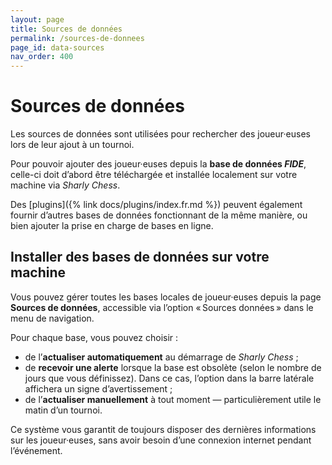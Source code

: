 ```yaml
---
layout: page
title: Sources de données
permalink: /sources-de-donnees
page_id: data-sources
nav_order: 400
---
```


# Sources de données

Les sources de données sont utilisées pour rechercher des joueur·euses lors de leur ajout à un tournoi.

Pour pouvoir ajouter des joueur·euses depuis la **base de données _FIDE_**, celle-ci doit d’abord être téléchargée et installée localement sur votre machine via _Sharly Chess_.

Des [plugins]({% link docs/plugins/index.fr.md %}) peuvent également fournir d’autres bases de données fonctionnant de la même manière, ou bien ajouter la prise en charge de bases en ligne.

## Installer des bases de données sur votre machine

Vous pouvez gérer toutes les bases locales de joueur·euses depuis la page **Sources de données**, accessible via l’option « Sources données » dans le menu de navigation.

Pour chaque base, vous pouvez choisir :
- de l’**actualiser automatiquement** au démarrage de _Sharly Chess_ ;
- de **recevoir une alerte** lorsque la base est obsolète (selon le nombre de jours que vous définissez). Dans ce cas, l’option dans la barre latérale affichera un signe d’avertissement ;
- de l’**actualiser manuellement** à tout moment — particulièrement utile le matin d’un tournoi.

Ce système vous garantit de toujours disposer des dernières informations sur les joueur·euses, sans avoir besoin d’une connexion internet pendant l’événement.
